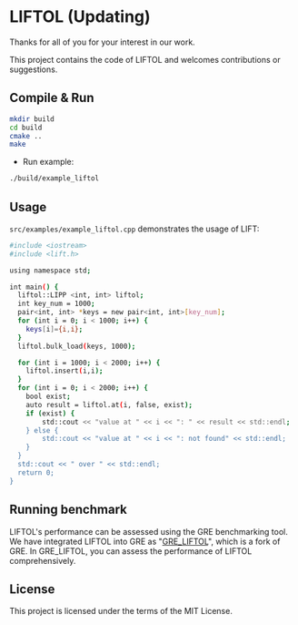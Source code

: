 # LIFTOL (Updating)


Thanks for all of you for your interest in our work.

This project contains the code of LIFTOL and welcomes contributions or suggestions.

## Compile & Run

```bash
mkdir build
cd build
cmake ..
make
```

- Run example:

```bash
./build/example_liftol
```


## Usage

`src/examples/example_liftol.cpp` demonstrates the usage of LIFT:


```bash
#include <iostream>
#include <lift.h>

using namespace std;

int main() {
  liftol::LIPP <int, int> liftol;
  int key_num = 1000;
  pair<int, int> *keys = new pair<int, int>[key_num];
  for (int i = 0; i < 1000; i++) {
    keys[i]={i,i};
  }
  liftol.bulk_load(keys, 1000);

  for (int i = 1000; i < 2000; i++) {
    liftol.insert(i,i);
  }
  for (int i = 0; i < 2000; i++) {
    bool exist;
    auto result = liftol.at(i, false, exist);
    if (exist) {
        std::cout << "value at " << i << ": " << result << std::endl;
    } else {
        std::cout << "value at " << i << ": not found" << std::endl;
    }
  }
  std::cout << " over " << std::endl;
  return 0;
}
```

## Running benchmark


LIFTOL's performance can be assessed using the GRE benchmarking tool. We have integrated LIFTOL into GRE as "[GRE_LIFTOL](https://github.com/WHIndex/GRE_LIFT)", which is a fork of GRE. In GRE_LIFTOL, you can assess the performance of LIFTOL comprehensively.


## License

This project is licensed under the terms of the MIT License.